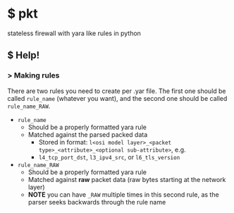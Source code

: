 # $ pkt

stateless firewall with yara like rules in python

## $ Help!

### > Making rules

There are two rules you need to create per .yar file. The first one should be called `rule_name` (whatever you want), and the second one should be called `rule_name_RAW`.

- `rule_name`
    - Should be a properly formatted yara rule
    - Matched against the parsed packed data
        - Stored in format: `l<osi model layer>_<packet type>_<attribute>_<optional sub-attribute>`, e.g.
        - `l4_tcp_port_dst`, `l3_ipv4_src`, or `l6_tls_version`
- `rule_name_RAW`
    - Should be a properly formatted yara rule
    - Matched against **raw** packet data (raw bytes starting at the network layer)
    - **NOTE** you can have `_RAW` multiple times in this second rule, as the parser seeks backwards through the rule name
